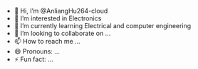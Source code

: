 - 👋 Hi, I’m @AnliangHu264-cloud
- 👀 I’m interested in Electronics
- 🌱 I’m currently learning Electrical and computer engineering
- 💞️ I’m looking to collaborate on ...
- 📫 How to reach me ...
- 😄 Pronouns: ...
- ⚡ Fun fact: ...

<!---
AnliangHu264-cloud/AnliangHu264-cloud is a ✨ special ✨ repository because its `README.md` (this file) appears on your GitHub profile.
You can click the Preview link to take a look at your changes.
--->
